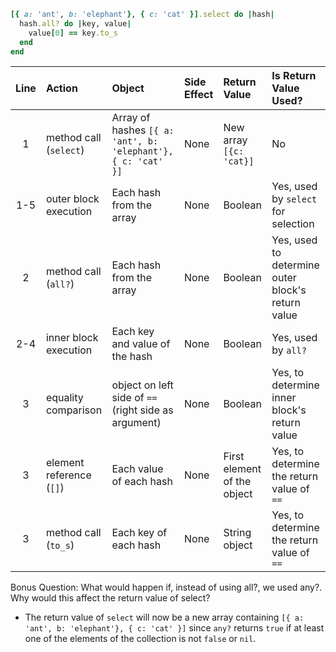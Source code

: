 ```ruby
[{ a: 'ant', b: 'elephant'}, { c: 'cat' }].select do |hash|
  hash.all? do |key, value|
    value[0] == key.to_s
  end
end
```

| Line | Action  | Object | Side Effect | Return Value | Is Return Value Used? |
|:----:|:------- |:-------|:----------- |:------------ |:--------------------- |
| 1 | method call (`select`) | Array of hashes `[{ a: 'ant', b: 'elephant'}, { c: 'cat' }]` | None | New array `[{c: 'cat}]` | No |
| 1-5 | outer block execution | Each hash from the array | None | Boolean | Yes, used by `select` for selection |
| 2 | method call (`all?`) | Each hash from the array | None | Boolean | Yes, used to determine outer block's return value|
| 2-4 | inner block execution | Each key and value of the hash | None | Boolean | Yes, used by `all?` |
| 3 | equality comparison | object on left side of `==` (right side as argument) | None | Boolean | Yes, to determine inner block's return value |
| 3 | element reference (`[]`) | Each value of each hash | None | First element of the object | Yes, to determine the return value of `==` |
| 3 | method call (`to_s`) | Each key of each hash | None | String object | Yes, to determine the return value of `==` |

Bonus Question: What would happen if, instead of using all?, we used any?. Why would this affect the return value of select?

- The return value of `select` will now be a new array containing `[{ a: 'ant', b: 'elephant'}, { c: 'cat' }]` since `any?` returns `true` if at least one of the elements of the collection is not `false` or `nil`.